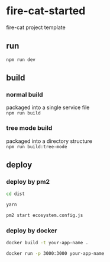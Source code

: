 # fire-cat-started
fire-cat project template

## run
`npm run dev`

## build

### normal build
packaged into a single service file  
`npm run build`

### tree mode build
packaged into a directory structure  
`npm run build:tree-mode`

## deploy
### deploy by pm2

```bash
cd dist

yarn

pm2 start ecosystem.config.js
```

### deploy by docker

```bash
docker build -t your-app-name .

docker run -p 3000:3000 your-app-name
```
